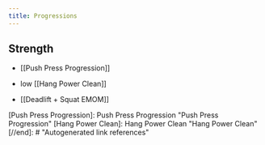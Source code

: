 ```yaml
---
title: Progressions
---
```



## Strength
- [[Push Press Progression]]

- low [[Hang Power Clean]]
- [[Deadlift + Squat EMOM]]


[//begin]: # "Autogenerated link references for markdown compatibility"
[Push Press Progression]: Push Press Progression "Push Press Progression"
[Hang Power Clean]: Hang Power Clean "Hang Power Clean"
[//end]: # "Autogenerated link references"